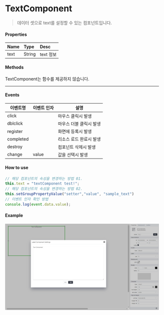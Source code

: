 # TextComponent
> 데이터 셋으로 text를 설정할 수 있는 컴포넌트입니다.

#### Properties
| Name       | Type    | Desc                                                |
| :--------- | :------ | :-------------------------------------------------- |
| text | String  | text 정보                                  |

#### Methods

TextComponent는 함수를 제공하지 않습니다.

---
#### Events
|이벤트명|이벤트 인자|설명|
|---|---|---|
|click||마우스 클릭시 발생|
|dblclick||마우스 더블 클릭시 발생|
|register||화면에 등록시 발생|
|completed||리소스 로드 완료시 발생|
|destroy||컴포넌트 삭제시 발생|
|change|value|값을 선택시 발생|


#### How to use
```js
// 해당 컴포넌트의 속성을 변경하는 방법 01.
this.text = "textComponent test!";
// 해당 컴포넌트의 속성을 변경하는 방법 02.
this.setGroupPropertyValue("setter","value", "sample_text")
// 이벤트 인자 확인 방법
console.log(event.data.value);
```

#### Example

![gras](./images/text.png)